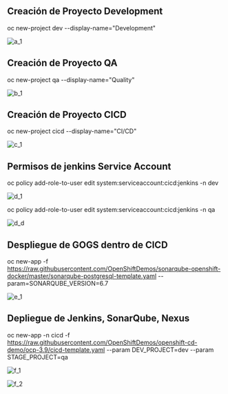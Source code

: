  
## Creación de Proyecto Development

oc new-project dev --display-name="Development"

![a_1](https://user-images.githubusercontent.com/40834361/42909324-68b073dc-8aa9-11e8-91e9-592b228a4e2d.png)


## Creación de Proyecto QA

oc new-project qa --display-name="Quality"

![b_1](https://user-images.githubusercontent.com/40834361/42909325-68cb612e-8aa9-11e8-8c80-8122d285faaa.png)


## Creación de Proyecto CICD

oc new-project cicd --display-name="CI/CD"

![c_1](https://user-images.githubusercontent.com/40834361/42909326-68e14f34-8aa9-11e8-80dd-ca0f6660660f.png)


## Permisos de jenkins Service Account

oc policy add-role-to-user edit system:serviceaccount:cicd:jenkins -n dev

![d_1](https://user-images.githubusercontent.com/40834361/42909327-68f489c8-8aa9-11e8-9473-6e4aca056efe.png)

oc policy add-role-to-user edit system:serviceaccount:cicd:jenkins -n qa

![d_d](https://user-images.githubusercontent.com/40834361/42909328-690508de-8aa9-11e8-9941-62e256b48f67.png)


## Despliegue de GOGS dentro de CICD

oc new-app -f https://raw.githubusercontent.com/OpenShiftDemos/sonarqube-openshift-docker/master/sonarqube-postgresql-template.yaml --param=SONARQUBE_VERSION=6.7

![e_1](https://user-images.githubusercontent.com/40834361/42909330-69180d1c-8aa9-11e8-9ffc-efeee220b7ea.png)


## Depliegue de Jenkins, SonarQube, Nexus

oc new-app -n cicd -f https://raw.githubusercontent.com/OpenShiftDemos/openshift-cd-demo/ocp-3.9/cicd-template.yaml --param DEV_PROJECT=dev --param STAGE_PROJECT=qa

![f_1](https://user-images.githubusercontent.com/40834361/42909331-692aaed6-8aa9-11e8-95be-4dcb14091906.png)

![f_2](https://user-images.githubusercontent.com/40834361/42909332-6943f7ba-8aa9-11e8-8094-73708f95784e.png)
